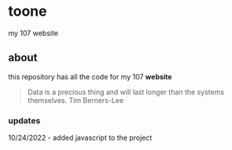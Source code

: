 # toone
my 107 website

## about
this repository has all the code for my 107 **website**
> Data is a precious thing and will last longer than the systems themselves.
> Tim Berners-Lee

### updates
10/24/2022 - added javascript to the project
